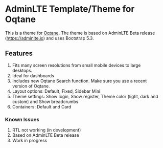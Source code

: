 # AdminLTE Template/Theme for Oqtane
This is a theme for [Oqtane](https://www.oqtane.org/). The theme is based on AdminLTE Beta release (https://adminlte.io) and uses Bootstrap 5.3. 

## Features
1. Fits many screen resolutions from small mobile devices to large desktops.
1. Ideal for dashboards
1. Includes new Oqtane Search function. Make sure you use a recent version of Oqtane.
1. Layout options: Default, Fixed, Sidebar Mini
1. Theme settings: Show login, Show register, Theme color (light, dark and custom) and Show breadcrumbs
1. Containers: Default and Card

### Known Issues
1. RTL not working (in development)
1. Based on AdminLTE Beta release
1. Work in progress
